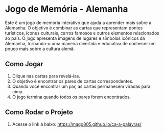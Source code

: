 # Jogo de Memória - Alemanha

Este é um jogo de memória interativo que ajuda a aprender mais sobre a Alemanha. O objetivo é combinar as cartas que representam pontos turísticos, ícones culturais, carros famosos e outros elementos relacionados ao país. O jogo apresenta imagens de lugares e símbolos icônicos da Alemanha, tornando-o uma maneira divertida e educativa de conhecer um pouco mais sobre a cultura alemã.

## Como Jogar

1. Clique nas cartas para revelá-las.
2. O objetivo é encontrar os pares de cartas correspondentes.
3. Quando você encontrar um par, as cartas permanecem viradas para cima.
4. O jogo termina quando todos os pares forem encontrados.

## Como Rodar o Projeto

1. Acesse o link a baixo:
https://mago805.github.io/ca-a-palavras/

